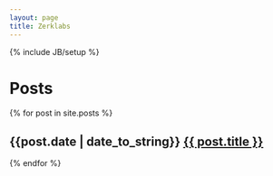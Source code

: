 ```yaml
---
layout: page
title: Zerklabs
---
```

{% include JB/setup %}

<h1>Posts</h1>
{% for post in site.posts %}
  <h2>{{post.date | date_to_string}} <a href="{{ post.url }}">{{ post.title }}</a></h2>
{% endfor %}

